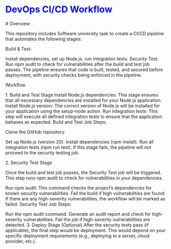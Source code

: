 <h1 size= 10px, style="color: blue;">DevOps CI/CD Workflow </h1>

<p># Overview:</p>
This repository includes Software university task to create a CI/CD pipeline that automates the following stages:

<p> Build & Test:</p> Install dependencies, set up Node.js, run integration tests.
Security Test: Run npm audit to check for vulnerabilities after the build and test job passes.
The pipeline ensures that code is built, tested, and secured before deployment, with security checks being enforced in the pipeline.

<p>Workflow </p>
1. Build and Test Stage
Install Node.js dependencies: This stage ensures that all necessary dependencies are installed for your Node.js application.
Install Node.js version: The correct version of Node.js will be installed for your application using the setup-node action.
Run integration tests: This step will execute all defined integration tests to ensure that the application behaves as expected.
Build and Test Job Steps:

<p>Clone the GitHub repository.</p>
Set up Node.js (version 20).
Install dependencies (npm install).
Run all integration tests (npm run test).
If this stage fails, the pipeline will not proceed to the security testing job.

<p>2. Security Test Stage</p>
Once the build and test job passes, the Security Test job will be triggered. This step runs npm audit to check for vulnerabilities in your dependencies.

Run npm audit: This command checks the project’s dependencies for known security vulnerabilities.
Fail the build if high vulnerabilities are found: If there are any high-severity vulnerabilities, the workflow will be marked as failed.
Security Test Job Steps:

Run the npm audit command.
Generate an audit report and check for high-severity vulnerabilities.
Fail the job if high-severity vulnerabilities are detected.
3. Deploy Stage (Optional)
After the security tests pass (if applicable), the final step would be deployment. This would depend on your specific deployment requirements (e.g., deploying to a server, cloud provider, etc.).
